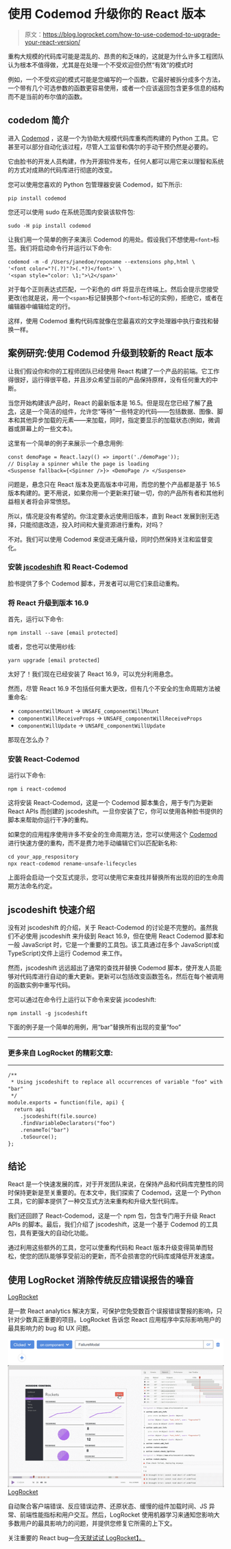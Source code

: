 # 使用 Codemod 升级你的 React 版本

> 原文：<https://blog.logrocket.com/how-to-use-codemod-to-upgrade-your-react-version/>

重构大规模的代码库可能是混乱的、昂贵的和乏味的，这就是为什么许多工程团队认为根本不值得做，尤其是在处理一个不受欢迎但仍然“有效”的模式时

例如，一个不受欢迎的模式可能是您编写的一个函数，它最好被拆分成多个方法，一个带有几个可选参数的函数更容易使用，或者一个应该返回包含更多信息的结构而不是当前的布尔值的函数。

## codedom 简介

进入 [Codemod](https://github.com/facebook/codemod) ，这是一个为协助大规模代码库重构而构建的 Python 工具。它甚至可以部分自动化该过程，尽管人工监督和偶尔的手动干预仍然是必要的。

它由脸书的开发人员构建，作为开源软件发布，任何人都可以用它来以理智和系统的方式对成熟的代码库进行彻底的改变。

您可以使用您喜欢的 Python 包管理器安装 Codemod，如下所示:

```
pip install codemod

```

您还可以使用 sudo 在系统范围内安装该软件包:

```
sudo -H pip install codemod

```

让我们用一个简单的例子来演示 Codemod 的用处。假设我们不想使用`<font>`标签。我们将启动命令行并运行以下命令:

```
codemod -m -d /Users/janedoe/reponame --extensions php,html \ 
'<font color="?(.?)"?>(.*?)</font>' \ 
'<span style="color: \1;">\2</span>'
```

对于每个正则表达式匹配，一个彩色的 diff 将显示在终端上。然后会提示您接受更改(也就是说，用一个`<span>`标记替换那个`<font>`标记的实例)，拒绝它，或者在编辑器中编辑给定的行。

这样，使用 Codemod 重构代码库就像在您最喜欢的文字处理器中执行查找和替换一样。

## 案例研究:使用 Codemod 升级到较新的 React 版本

让我们假设你和你的工程师团队已经使用 React 构建了一个产品的前端。它工作得很好，运行得很平稳，并且涉众希望当前的产品保持原样，没有任何重大的中断。

当您开始构建该产品时，React 的最新版本是 16.5。但是现在您已经了解了[悬念](https://reactjs.org/docs/concurrent-mode-suspense.html)，这是一个简洁的组件，允许您“等待”一些特定的代码——包括数据、图像、脚本和其他异步加载的元素——来加载，同时，指定要显示的加载状态(例如，微调器或屏幕上的一些文本)。

这里有一个简单的例子来展示一个悬念用例:

```
const demoPage = React.lazy(() => import('./demoPage'));
// Display a spinner while the page is loading 
<Suspense fallback={<Spinner />}> <DemoPage /> </Suspense>
```

问题是，悬念只在 React 版本及更高版本中可用，而您的整个产品都是基于 16.5 版本构建的。更不用说，如果你用一个更新来打破一切，你的产品所有者和其他利益相关者将会非常愤怒。

所以，情况是没有希望的。你注定要永远使用旧版本，直到 React 发展到别无选择，只能彻底改造，投入时间和大量资源进行重构，对吗？

不对。我们可以使用 Codemod 来促进无痛升级，同时仍然保持关注和监督变化。

### 安装 [jscodeshift](https://github.com/facebook/jscodeshift) 和 React-Codemod

脸书提供了多个 Codemod 脚本，开发者可以用它们来启动重构。

### 将 React 升级到版本 16.9

首先，运行以下命令:

```
npm install --save [email protected]

```

或者，您也可以使用纱线:

```
yarn upgrade [email protected]

```

太好了！我们现在已经安装了 React 16.9，可以充分利用悬念。

然而，尽管 React 16.9 不包括任何重大更改，但有几个不安全的生命周期方法被重命名:

*   `componentWillMount` → `UNSAFE_componentWillMount`
*   `componentWillReceiveProps` → `UNSAFE_componentWillReceiveProps`
*   `componentWillUpdate` → `UNSAFE_componentWillUpdate`

那现在怎么办？

### 安装 React-Codemod

运行以下命令:

```
npm i react-codemod
```

这将安装 React-Codemod，这是一个 Codemod 脚本集合，用于专门为更新 React APIs 而创建的 jscodeshift。一旦你安装了它，你可以使用各种脸书提供的脚本来帮助你运行干净的重构。

如果您的应用程序使用许多不安全的生命周期方法，您可以使用这个 [Codemod](https://github.com/reactjs/react-codemod) 进行快速方便的重构，而不是费力地手动编辑它们以匹配新名称:

```
cd your_app_respository
npx react-codemod rename-unsafe-lifecycles
```

上面将会启动一个交互式提示，您可以使用它来查找并替换所有出现的旧的生命周期方法命名约定。

## jscodeshift 快速介绍

没有对 jscodeshift 的介绍，关于 React-Codemod 的讨论是不完整的。虽然我们不必使用 jscodeshift 来升级到 React 16.9，但在使用 React Codemod 脚本和一般 JavaScript 时，它是一个重要的工具包。该工具通过在多个 JavaScript(或 TypeScript)文件上运行 Codemod 来工作。

然而，jscodeshift 远远超出了通常的查找并替换 Codemod 脚本，使开发人员能够对代码库进行自动的重大更新。更新可以包括改变函数签名，然后在每个被调用的函数实例中重写代码。

您可以通过在命令行上运行以下命令来安装 jscodeshift:

```
npm install -g jscodeshift

```

下面的例子是一个简单的用例，用“bar”替换所有出现的变量“foo”

* * *

### 更多来自 LogRocket 的精彩文章:

* * *

```
/**
 * Using jscodeshift to replace all occurrences of variable "foo" with "bar"
 */
module.exports = function(file, api) {
  return api
    .jscodeshift(file.source)
    .findVariableDeclarators("foo")
    .renameTo("bar")
    .toSource();
};
```

## 结论

React 是一个快速发展的库，对于开发团队来说，在保持产品和代码库完整性的同时保持更新是至关重要的。在本文中，我们探索了 Codemod，这是一个 Python 工具，它的脚本提供了一种交互式方法来重构和升级大型代码库。

我们还回顾了 React-Codemod，这是一个 npm 包，包含专门用于升级 React APIs 的脚本。最后，我们介绍了 jscodeshift，这是一个基于 Codemod 的工具包，具有更强大的自动化功能。

通过利用这些额外的工具，您可以使重构代码和 React 版本升级变得简单而轻松，使您的团队能够享受前沿的更新，而不会损害您的代码库或降低开发速度。

## 使用 LogRocket 消除传统反应错误报告的噪音

[LogRocket](https://lp.logrocket.com/blg/react-signup-issue-free)

是一款 React analytics 解决方案，可保护您免受数百个误报错误警报的影响，只针对少数真正重要的项目。LogRocket 告诉您 React 应用程序中实际影响用户的最具影响力的 bug 和 UX 问题。

[![](img/f300c244a1a1cf916df8b4cb02bec6c6.png) ](https://lp.logrocket.com/blg/react-signup-general) [ ![LogRocket Dashboard Free Trial Banner](img/d6f5a5dd739296c1dd7aab3d5e77eeb9.png) ](https://lp.logrocket.com/blg/react-signup-general) [LogRocket](https://lp.logrocket.com/blg/react-signup-issue-free)

自动聚合客户端错误、反应错误边界、还原状态、缓慢的组件加载时间、JS 异常、前端性能指标和用户交互。然后，LogRocket 使用机器学习来通知您影响大多数用户的最具影响力的问题，并提供您修复它所需的上下文。

关注重要的 React bug—[今天就试试 LogRocket】。](https://lp.logrocket.com/blg/react-signup-issue-free)